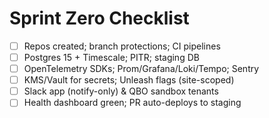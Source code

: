 # Sprint Zero Checklist
- [ ] Repos created; branch protections; CI pipelines
- [ ] Postgres 15 + Timescale; PITR; staging DB
- [ ] OpenTelemetry SDKs; Prom/Grafana/Loki/Tempo; Sentry
- [ ] KMS/Vault for secrets; Unleash flags (site-scoped)
- [ ] Slack app (notify-only) & QBO sandbox tenants
- [ ] Health dashboard green; PR auto-deploys to staging
